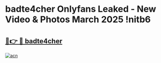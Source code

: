 # badte4cher Onlyfans Leaked - New Video & Photos March 2025 !nitb6

# <h2><a href="https://msyqee.iuczelnia.edu.pl?title=badte4cher&ref=nitb6">🔗👉 🔴 badte4cher</a></h2>

[![acn](https://github.com/user-attachments/assets/0f9c940e-d8b0-45ae-aac7-cd30a18b3e1c)](https://msyqee.iuczelnia.edu.pl?title=badte4cher&ref=nitb6)

